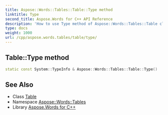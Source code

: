 ```yaml
---
title: Aspose::Words::Tables::Table::Type method
linktitle: Type
second_title: Aspose.Words for C++ API Reference
description: 'How to use Type method of Aspose::Words::Tables::Table class in C++.'
type: docs
weight: 1000
url: /cpp/aspose.words.tables/table/type/
---
```

## Table::Type method




```cpp
static const System::TypeInfo & Aspose::Words::Tables::Table::Type()
```

## See Also

* Class [Table](../)
* Namespace [Aspose::Words::Tables](../../)
* Library [Aspose.Words for C++](../../../)
